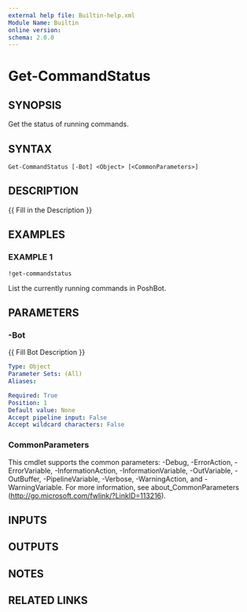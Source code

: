 ```yaml
---
external help file: Builtin-help.xml
Module Name: Builtin
online version:
schema: 2.0.0
---
```


# Get-CommandStatus

## SYNOPSIS
Get the status of running commands.

## SYNTAX

```
Get-CommandStatus [-Bot] <Object> [<CommonParameters>]
```

## DESCRIPTION
{{ Fill in the Description }}

## EXAMPLES

### EXAMPLE 1
```
!get-commandstatus
```

List the currently running commands in PoshBot.

## PARAMETERS

### -Bot
{{ Fill Bot Description }}

```yaml
Type: Object
Parameter Sets: (All)
Aliases:

Required: True
Position: 1
Default value: None
Accept pipeline input: False
Accept wildcard characters: False
```

### CommonParameters
This cmdlet supports the common parameters: -Debug, -ErrorAction, -ErrorVariable, -InformationAction, -InformationVariable, -OutVariable, -OutBuffer, -PipelineVariable, -Verbose, -WarningAction, and -WarningVariable. For more information, see about_CommonParameters (http://go.microsoft.com/fwlink/?LinkID=113216).

## INPUTS

## OUTPUTS

## NOTES

## RELATED LINKS
